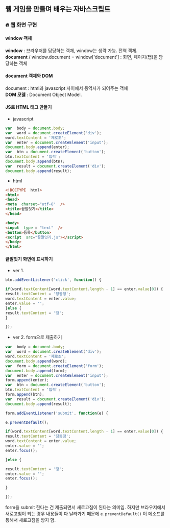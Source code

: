 ## 웹 게임을 만들며 배우는 자바스크립트

### :fire: 웹 화면 구현
#### window 객체 
__window__ : 브라우저를 담당하는 객체, window는 생략 가능. 전역 객체.     
__document__ / window.document = window['document'] : 화면, 페이지(탭)을 담당하는 객체   

#### document 객체와 DOM
document : html과 javascript 사이에서 통역사가 되어주는 객체   
__DOM 모델__ : Document Object Model. 

#### JS로 HTML 태그 만들기

* javascript
``` javascript
var  body = document.body;
var  word = document.createElement('div');
word.textContent = '제로초';
var  enter = document.createElement('input');
document.body.append(enter);
var  btn = document.createElement('button');
btn.textContent = '입력';
document.body.append(btn);
var  result = document.createElement('div');
document.body.append(result);
```
* html 
```html
<!DOCTYPE  html>
<html>
<head>
<meta  charset="utf-8"  />
<title>끝말잇기</title>
</head>

<body>
<input  type = "text"  />
<button>등록</button>
<script  src="끝말잇기.js"></script>
</body>
</html>
```

#### 끝말잇기 화면에 표시하기
* ver 1. 
```javascript
btn.addEventListener('click', function() {

if(word.textContent[word.textContent.length - 1] == enter.value[0]) {
result.textContent = '딩동댕';
word.textContent = enter.value;
enter.value = '';
}else {
result.textContent = '땡';
}

});
```

* ver 2. form으로 제출하기
``` javascript
var  body = document.body;
var  word = document.createElement('div');
word.textContent = '제로초';
document.body.append(word);
var  form = document.createElement('form');
document.body.append(form);
var  enter = document.createElement('input');
form.append(enter);
var  btn = document.createElement('button');
btn.textContent = '입력';
form.append(btn);
var  result = document.createElement('div');
document.body.append(result);

form.addEventListener('submit', function(e) {

e.preventDefault();

if(word.textContent[word.textContent.length - 1] == enter.value[0]) {
result.textContent = '딩동댕';
word.textContent = enter.value;
enter.value = '';
enter.focus();

}else {

result.textContent = '땡';
enter.value = '';
enter.focus();

}

});
```

form을 submit 한다는 건 제출되면서 새로고침이 된다는 의미임. 하지만 브라우저에서 새로고침이 되는 경우 내용들이 다 날라가기 때문에 `e.preventDefault()` 이 메소드를 통해서 새로고침을 방지 함. 
